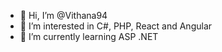 - 👋 Hi, I’m @Vithana94
- 👀 I’m interested in C#, PHP, React and Angular
- 🌱 I’m currently learning ASP .NET

<!---
Vithana94/Vithana94 is a ✨ special ✨ repository because its `README.md` (this file) appears on your GitHub profile.
You can click the Preview link to take a look at your changes.
--->
